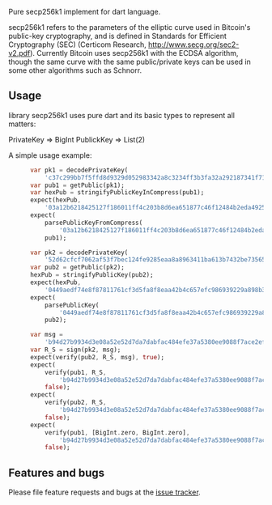 Pure secp256k1 implement for dart language.

secp256k1 refers to the parameters of the elliptic curve used in Bitcoin's public-key cryptography, and is defined in Standards for Efficient Cryptography (SEC) (Certicom Research, http://www.secg.org/sec2-v2.pdf). Currently Bitcoin uses secp256k1 with the ECDSA algorithm, though the same curve with the same public/private keys can be used in some other algorithms such as Schnorr.

## Usage

library secp256k1 uses pure dart and its basic types to represent all matters:

PrivateKey => BigInt
PublickKey => List<BigInt>(2)


A simple usage example:

```dart
      var pk1 = decodePrivateKey(
          'c37c299bb7f5ffd8d9329d052983342a8c3234ff3b3fa32a292187341f7146d7');
      var pub1 = getPublic(pk1);
      var hexPub = stringifyPublicKeyInCompress(pub1);
      expect(hexPub,
          '03a12b6218425127f186011ff4c203b8d6ea651877c46f12484b2eda492596484f');
      expect(
          parsePublicKeyFromCompress(
              '03a12b6218425127f186011ff4c203b8d6ea651877c46f12484b2eda492596484f'),
          pub1);

      var pk2 = decodePrivateKey(
          '52d62cfcf7062af53f7bec124fe9285eaa8a8963411ba613b7432be73565b6b3');
      var pub2 = getPublic(pk2);
      hexPub = stringifyPublicKey(pub2);
      expect(hexPub,
          '0449aedf74e8f87811761cf3d5fa8f8eaa42b4c657efc986939229a898b3ee27a000f9a247290fb5716c2db17dc193fd4e3f7b36a9947b477c6f0769c15fb8bf79');
      expect(
          parsePublicKey(
              '0449aedf74e8f87811761cf3d5fa8f8eaa42b4c657efc986939229a898b3ee27a000f9a247290fb5716c2db17dc193fd4e3f7b36a9947b477c6f0769c15fb8bf79'),
          pub2);

      var msg =
          'b94d27b9934d3e08a52e52d7da7dabfac484efe37a5380ee9088f7ace2efcde9'; // sha256 of 'hello world';
      var R_S = sign(pk2, msg);
      expect(verify(pub2, R_S, msg), true);
      expect(
          verify(pub1, R_S,
              'b94d27b9934d3e08a52e52d7da7dabfac484efe37a5380ee9088f7ace2efcde8'),
          false);
      expect(
          verify(pub2, R_S,
              'b94d27b9934d3e08a52e52d7da7dabfac484efe37a5380ee9088f7ace2efcde8'),
          false);
      expect(
          verify(pub1, [BigInt.zero, BigInt.zero],
              'b94d27b9934d3e08a52e52d7da7dabfac484efe37a5380ee9088f7ace2efcde8'),
          false);
```

## Features and bugs

Please file feature requests and bugs at the [issue tracker][tracker].

[tracker]: https://github.com/c0mm4nd/dart-secp256k1/issues
